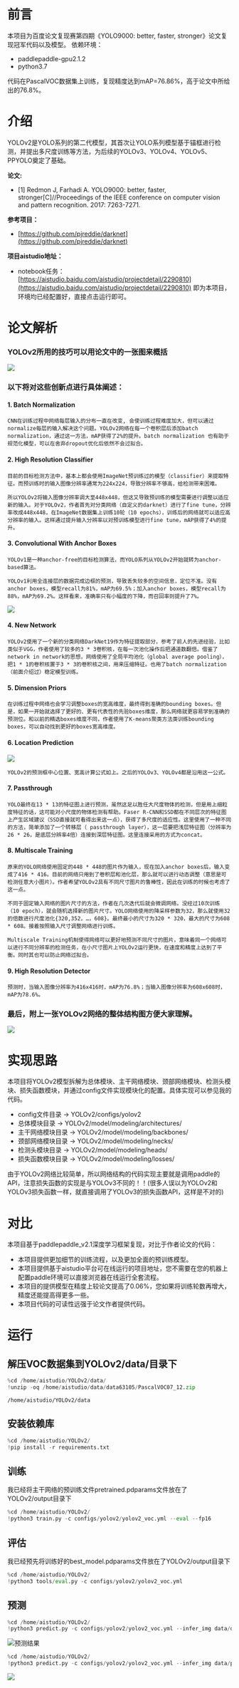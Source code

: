 # 前言
本项目为百度论文复现赛第四期《YOLO9000: better, faster, stronger》论文复现冠军代码以及模型。 依赖环境：
- paddlepaddle-gpu2.1.2
- python3.7

代码在PascalVOC数据集上训练，复现精度达到mAP=76.86%，高于论文中所给出的76.8%。

# 介绍
YOLOv2是YOLO系列的第二代模型，其首次让YOLO系列模型基于锚框进行检测，并提出多尺度训练等方法，为后续的YOLOv3、YOLOv4、YOLOv5、PPYOLO奠定了基础。

**论文:**
- [1] Redmon J, Farhadi A. YOLO9000: better, faster, stronger[C]//Proceedings of the IEEE conference on computer vision and pattern recognition. 2017: 7263-7271.

**参考项目：**
- [https://github.com/pjreddie/darknet](https://github.com/pjreddie/darknet)

**项目aistudio地址：**
- notebook任务：[https://aistudio.baidu.com/aistudio/projectdetail/2290810](https://aistudio.baidu.com/aistudio/projectdetail/2290810)  即为本项目，环境均已经配置好，直接点击运行即可。

# 论文解析

### YOLOv2所用的技巧可以用论文中的一张图来概括

![](https://ai-studio-static-online.cdn.bcebos.com/1e7ef22837e945c8974d2114e6f1126ffb5f4df819ac409eb66b95540e6bedb8)

### 以下将对这些创新点进行具体阐述：

#### 1. Batch Normalization

    CNN在训练过程中网络每层输入的分布一直在改变, 会使训练过程难度加大，但可以通过normalize每层的输入解决这个问题。YOLOv2网络在每一个卷积层后添加batch normalization，通过这一方法，mAP获得了2%的提升。batch normalization 也有助于规范化模型，可以在舍弃dropout优化后依然不会过拟合。

#### 2. High Resolution Classifier

    目前的目标检测方法中，基本上都会使用ImageNet预训练过的模型（classifier）来提取特征。而预训练时的输入图像分辨率通常为224x224，导致分辨率不够高，给检测带来困难。

    所以YOLOv2将输入图像分辨率调大至448x448，但这又导致预训练的模型需要进行调整以适应新的输入。对于YOLOv2，作者首先对分类网络（自定义的darknet）进行了fine tune，分辨率改成448x448，在ImageNet数据集上训练10轮（10 epochs），训练后的网络就可以适应高分辨率的输入。这样通过提升输入分辨率以对预训练模型进行fine tune，mAP获得了4%的提升。

#### 3. Convolutional With Anchor Boxes

    YOLOv1是一种anchor-free的目标检测算法，而YOLO系列从YOLOv2开始就转为anchor-based算法。

    YOLOv1利用全连接层的数据完成边框的预测，导致丢失较多的空间信息，定位不准。没有anchor boxes，模型recall为81%，mAP为69.5%；加入anchor boxes，模型recall为88%，mAP为69.2%。这样看来，准确率只有小幅度的下降，而召回率则提升了7%。

![](https://ai-studio-static-online.cdn.bcebos.com/434ff840f2194c8d80546f920e78ebea553017c1bc07496d96845caf685b9857)

#### 4. New Network

    YOLOv2使用了一个新的分类网络DarkNet19作为特征提取部分，参考了前人的先进经验，比如类似于VGG，作者使用了较多的3 * 3卷积核，在每一次池化操作后把通道数翻倍。借鉴了network in network的思想，网络使用了全局平均池化（global average pooling），把1 * 1的卷积核置于3 * 3的卷积核之间，用来压缩特征。也用了batch normalization（前面介绍过）稳定模型训练。

#### 5. Dimension Priors

    在训练过程中网络也会学习调整boxes的宽高维度，最终得到准确的bounding boxes。但是，如果一开始就选择了更好的、更有代表性的先验boxes维度，那么网络就更容易学到准确的预测位。和以前的精选boxes维度不同，作者使用了K-means聚类方法类训练bounding boxes，可以自动找到更好的boxes宽高维度。

#### 6. Location Prediction

![](https://ai-studio-static-online.cdn.bcebos.com/d5cfa11ba9114d39ab6b339bed4fd5bd1de6f7531b1b44d787152f6b5e16cb81)

    YOLOv2的预测框中心位置、宽高计算公式如上。之后的YOLOv3、YOLOv4都是沿用这一公式。

#### 7. Passthrough

    YOLO最终在13 * 13的特征图上进行预测，虽然这足以胜任大尺度物体的检测，但是用上细粒度特征的话，这可能对小尺度的物体检测有帮助。Faser R-CNN和SSD都在不同层次的特征图上产生区域建议（SSD直接就可看得出来这一点），获得了多尺度的适应性。这里使用了一种不同的方法，简单添加了一个转移层（ passthrough layer），这一层要把浅层特征图（分辨率为26 * 26，是底层分辨率4倍）连接到深层特征图。这里连接采用的方式为concat。

#### 8. Multiscale Training

    原来的YOLO网络使用固定的448 * 448的图片作为输入，现在加入anchor boxes后，输入变成了416 * 416。目前的网络只用到了卷积层和池化层，那么就可以进行动态调整（意思是可检测任意大小图片）。作者希望YOLOv2具有不同尺寸图片的鲁棒性，因此在训练的时候也考虑了这一点。

    不同于固定输入网络的图片尺寸的方法，作者在几次迭代后就会微调网络。没经过10次训练（10 epoch），就会随机选择新的图片尺寸。YOLO网络使用的降采样参数为32，那么就使用32的倍数进行尺度池化{320,352，…，608}。最终最小的尺寸为320 * 320，最大的尺寸为608 * 608。接着按照输入尺寸调整网络进行训练。

    Multiscale Training机制使得网络可以更好地预测不同尺寸的图片，意味着同一个网络可以进行不同分辨率的检测任务，在小尺寸图片上YOLOv2运行更快，在速度和精度上达到了平衡。同时其也可以防止网络过拟合。

#### 9. High Resolution Detector

    预测时，当输入图像分辨率为416x416时，mAP为76.8%；当输入图像分辨率为608x608时，mAP为78.6%。

### 最后，附上一张YOLOv2网络的整体结构图方便大家理解。

![](https://ai-studio-static-online.cdn.bcebos.com/f07f8a2b4e964be8a03dccafa2a0cb3eecf29e96e5484fbbbc14c5e267c9aed9)


# 实现思路

本项目将YOLOv2模型拆解为总体模块、主干网络模块、颈部网络模块、检测头模块、损失函数模块，并通过config文件实现模块化的配置。具体实现可以参见我的代码。

- config文件目录 -> YOLOv2/configs/yolov2
- 总体模块目录 -> YOLOv2/model/modeling/architectures/
- 主干网络模块目录 -> YOLOv2/model/modeling/backbones/
- 颈部网络模块目录 -> YOLOv2/model/modeling/necks/
- 检测头模块目录 -> YOLOv2/model/modeling/heads/
- 损失函数模块目录 -> YOLOv2/model/modeling/losses/

由于YOLOv2网络比较简单，所以网络结构的代码实现主要就是调用paddle的API，注意损失函数的实现是与YOLOv3不同的！！(很多人误以为YOLOv2和YOLOv3损失函数一样，就直接调用了YOLOv3的损失函数API，这样是不对的)

# 对比

本项目基于paddlepaddle_v2.1深度学习框架复现，对比于作者论文的代码：

- 本项目提供更加细节的训练流程，以及更加全面的预训练模型。
- 本项目提供基于aistudio平台可在线运行的项目地址，您不需要在您的机器上配置paddle环境可以直接浏览器在线运行全套流程。
- 本项目的提供模型在精度上较论文提高了0.06%，您如果将训练轮数再增大，精度还能提高得更多一些。
- 本项目代码的可读性远强于论文作者提供代码。

# 运行

## 解压VOC数据集到YOLOv2/data/目录下


```python
%cd /home/aistudio/YOLOv2/data/
!unzip -oq /home/aistudio/data/data63105/PascalVOC07_12.zip
```

    /home/aistudio/YOLOv2/data


## 安装依赖库


```python
%cd /home/aistudio/YOLOv2/
!pip install -r requirements.txt
```

## 训练

我已经将主干网络的预训练文件pretrained.pdparams文件放在了YOLOv2/output目录下


```python
%cd /home/aistudio/YOLOv2/
!python3 train.py -c configs/yolov2/yolov2_voc.yml --eval --fp16
```

## 评估

我已经预先将训练好的best_model.pdparams文件放在了YOLOv2/output目录下


```python
%cd /home/aistudio/YOLOv2/
!python3 tools/eval.py -c configs/yolov2/yolov2_voc.yml
```

## 预测


```python
%cd /home/aistudio/YOLOv2/
!python3 predict.py -c configs/yolov2/yolov2_voc.yml --infer_img data/dog.jpg -o use_gpu=False
```

![预测结果](https://ai-studio-static-online.cdn.bcebos.com/34c47cc73b7043658f65af1a354e61122fcbd0d17d7d4f8eace75ed438d0be34)



```python
%cd /home/aistudio/YOLOv2/
!python3 predict.py -c configs/yolov2/yolov2_voc.yml --infer_img data/person.jpg -o use_gpu=False
```

![](https://ai-studio-static-online.cdn.bcebos.com/ef711c780da24ca68eb158c1fbd12230d54d1fdefa054ec5becaf3b037c13e07)
